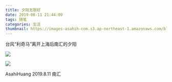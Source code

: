```yaml
---
title: 夕阳无限好
date: 2019-08-11 21:44:09
tags: 随笔
categories: 生活
thumbnail: https://images-asahih-com.s3.ap-northeast-1.amazonaws.com/blog/2020/04/04/IMG_0674.jpg
---
```


台风“利奇马”离开上海后南汇的夕阳

<!--more-->

![](https://images-asahih-com.s3.ap-northeast-1.amazonaws.com/blog/2020/04/04/IMG_0674.jpg)

![](https://images-asahih-com.s3.ap-northeast-1.amazonaws.com/blog/2020/04/04/IMG_0683.jpg)



AsahiHuang
2019.8.11 
南汇

